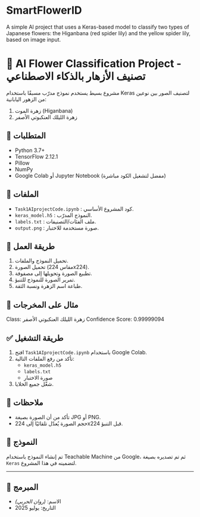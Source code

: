 # SmartFlowerID
 A simple AI project that uses a Keras-based model to classify two types of Japanese flowers: the Higanbana (red spider lily) and the yellow spider lily, based on image input.
# 🌸 AI Flower Classification Project - تصنيف الأزهار بالذكاء الاصطناعي

مشروع بسيط يستخدم نموذج مدرّب مسبقًا باستخدام Keras لتصنيف الصور بين نوعين من الزهور اليابانية:

1. زهرة الموت (Higanbana)
2. زهرة الليلك العنكبوتي الأصفر

## 🔧 المتطلبات

- Python 3.7+
- TensorFlow 2.12.1
- Pillow
- NumPy
- Google Colab أو Jupyter Notebook (مفضل لتشغيل الكود مباشرة)

## 📁 الملفات

- `Task1AIprojectCode.ipynb` : كود المشروع الأساسي.
- `keras_model.h5` : النموذج المدرّب.
- `labels.txt` : ملف الفئات/التصنيفات.
- `output.png` : صورة مستخدمة للاختبار.

## 🧠 طريقة العمل

1. تحميل النموذج والملفات.
2. تحميل الصورة (مقاس 224x224).
3. تطبيع الصورة وتحويلها إلى مصفوفة.
4. تمرير الصورة للنموذج للتنبؤ.
5. طباعة اسم الزهرة ونسبة الثقة.

## 📸 مثال على المخرجات
Class: زهرة الليلك العنكبوتي الأصفر
Confidence Score: 0.99999094


## ✅ طريقة التشغيل

1. افتح `Task1AIprojectCode.ipynb` باستخدام Google Colab.
2. تأكد من رفع الملفات التالية:
   - `keras_model.h5`
   - `labels.txt`
   - صورة الاختبار
3. شغّل جميع الخلايا.

## 📝 ملاحظات

- تأكد من أن الصورة بصيغة JPG أو PNG.
- حجم الصورة يُعدّل تلقائيًا إلى 224x224 قبل التنبؤ.

## 🧠 النموذج

تم إنشاء النموذج باستخدام Teachable Machine من Google، ثم تم تصديره بصيغة `Keras` لتضمينه في هذا المشروع.

---

## 👤 المبرمج

- الاسم: *(روان الحربي)*
- التاريخ: يوليو 2025
